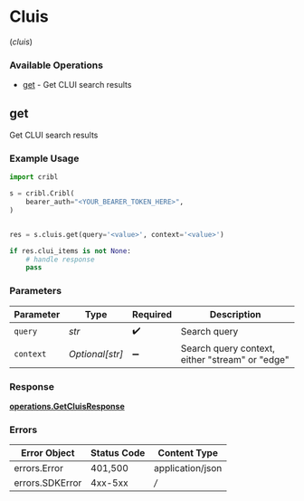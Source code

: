 # Cluis
(*cluis*)

### Available Operations

* [get](#get) - Get CLUI search results

## get

Get CLUI search results

### Example Usage

```python
import cribl

s = cribl.Cribl(
    bearer_auth="<YOUR_BEARER_TOKEN_HERE>",
)


res = s.cluis.get(query='<value>', context='<value>')

if res.clui_items is not None:
    # handle response
    pass

```

### Parameters

| Parameter                                       | Type                                            | Required                                        | Description                                     |
| ----------------------------------------------- | ----------------------------------------------- | ----------------------------------------------- | ----------------------------------------------- |
| `query`                                         | *str*                                           | :heavy_check_mark:                              | Search query                                    |
| `context`                                       | *Optional[str]*                                 | :heavy_minus_sign:                              | Search query context, either "stream" or "edge" |


### Response

**[operations.GetCluisResponse](../../models/operations/getcluisresponse.md)**
### Errors

| Error Object     | Status Code      | Content Type     |
| ---------------- | ---------------- | ---------------- |
| errors.Error     | 401,500          | application/json |
| errors.SDKError  | 4xx-5xx          | */*              |
